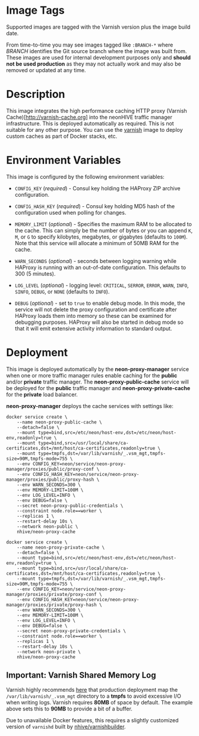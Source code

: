 # Image Tags

Supported images are tagged with the Varnish version plus the image build date.

From time-to-time you may see images tagged like `:BRANCH-*` where *BRANCH* identifies the Git source branch where the image was built from.  These images are used for internal development purposes only and **should not be used production** as they may not actually work and may also be removed or updated at any time.

# Description

This image integrates the high performance caching HTTP proxy (Varnish Cache)[http://varnish-cache.org] into the neonHIVE traffic manager infrastructure.  This is deployed automatically as required.  This is not suitable for any other purpose.  You can use the [varnish](https://hub.docker.com/r/nhive/varnish/) image to deploy custom caches as part of Docker stacks, etc.

# Environment Variables

This image is configured by the following environment variables:

* `CONFIG_KEY` (*required*) - Consul key holding the HAProxy ZIP archive configuration.

* `CONFIG_HASH_KEY` (*required*) - Consul key holding MD5 hash of the configuration used when polling for changes.

* `MEMORY_LIMIT` (*optional*) - Specifies the maximum RAM to be allocated to the cache.  This can simply be the number of bytes or you can append `K`, `M`, or `G` to specify kilobytes, megabytes, or gigabytes (defaults to `100M`).  Note that this service will allocate a minimum of 50MB RAM for the cache.

* `WARN_SECONDS` (*optional*) - seconds between logging warning while HAProxy is running with an out-of-date configuration.  This defaults to 300 (5 minutes).

* `LOG_LEVEL` (*optional*) - logging level: `CRITICAL`, `SERROR`, `ERROR`, `WARN`, `INFO`, `SINFO`, `DEBUG`, or `NONE` (defaults to `INFO`).

* `DEBUG` (*optional*) - set to `true` to enable debug mode.  In this mode, the service will not delete the proxy configuration and certificate after HAProxy loads them into memory so these can be examined for debugging purposes.  HAProxy will also be started in debug mode so that it will emit extensive activity information to standard output.

# Deployment

This image is deployed automatically by the **neon-proxy-manager** service when one or more traffic manager rules enable caching for the **public** and/or **private** traffic manager.  The **neon-proxy-public-cache** service will be deployed for the **public** traffic manager and **neon-proxy-private-cache** for the **private** load balancer.

**neon-proxy-manager** deploys the cache services with settings like:

```
docker service create \
    --name neon-proxy-public-cache \
    --detach=false \
    --mount type=bind,src=/etc/neon/host-env,dst=/etc/neon/host-env,readonly=true \
    --mount type=bind,src=/usr/local/share/ca-certificates,dst=/mnt/host/ca-certificates,readonly=true \
    --mount type=tmpfs,dst=/var/lib/varnish/_.vsm_mgt,tmpfs-size=90M,tmpfs-mode=755 \
    --env CONFIG_KEY=neon/service/neon-proxy-manager/proxies/public/proxy-conf \
    --env CONFIG_HASH_KEY=neon/service/neon-proxy-manager/proxies/public/proxy-hash \
    --env WARN_SECONDS=300 \
    --env MEMORY-LIMIT=100M \
    --env LOG_LEVEL=INFO \
    --env DEBUG=false \
    --secret neon-proxy-public-credentials \
    --constraint node.role==worker \
    --replicas 1 \
    --restart-delay 10s \
    --network neon-public \
    nhive/neon-proxy-cache

docker service create \
    --name neon-proxy-private-cache \
    --detach=false \
    --mount type=bind,src=/etc/neon/host-env,dst=/etc/neon/host-env,readonly=true \
    --mount type=bind,src=/usr/local/share/ca-certificates,dst=/mnt/host/ca-certificates,readonly=true \
    --mount type=tmpfs,dst=/var/lib/varnish/_.vsm_mgt,tmpfs-size=90M,tmpfs-mode=755 \
    --env CONFIG_KEY=neon/service/neon-proxy-manager/proxies/private/proxy-conf \
    --env CONFIG_HASH_KEY=neon/service/neon-proxy-manager/proxies/private/proxy-hash \
    --env WARN_SECONDS=300 \
    --env MEMORY-LIMIT=100M \
    --env LOG_LEVEL=INFO \
    --env DEBUG=false \
    --secret neon-proxy-private-credentials \
    --constraint node.role==worker \
    --replicas 1 \
    --restart-delay 10s \
    --network neon-private \
    nhive/neon-proxy-cache
```

## Important: Varnish Shared Memory Log

Varnish highly recommends [here](https://book.varnish-software.com/4.0/chapters/Tuning.html#the-varnish-shared-memory-log-vsl) that production deployment map the `/var/lib/varnish/_.vsm_mgt` directory to a **tmpfs** to avoid excessive I/O when writing logs.  Varnish requires **80MB** of space by default.  The example above sets this to **90MB** to provide a bit of a buffer.

Due to unavailable Docker features, this requires a slightly customized version of `varnishd` built by [nhive/varnishbuilder](https://hub.docker.com/r/nhive/varnish-builder/).
